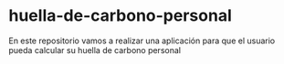 # huella-de-carbono-personal
En este repositorio vamos a realizar una aplicación para que el usuario pueda calcular su huella de carbono personal

